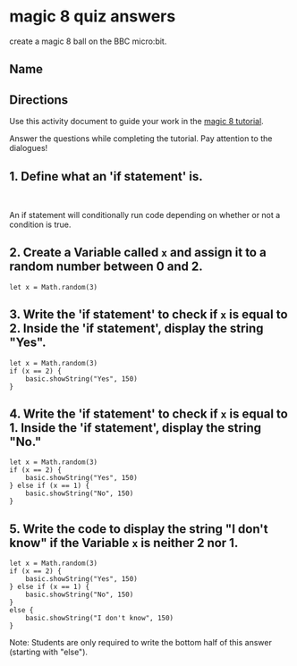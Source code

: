 # magic 8 quiz answers

create a magic 8 ball on the BBC micro:bit.

## Name

## Directions

Use this activity document to guide your work in the [magic 8 tutorial](/microbit/lessons/magic-8/tutorial).

Answer the questions while completing the tutorial. Pay attention to the dialogues!

## 1. Define what an 'if statement' is.

<br />

An if statement will conditionally run code depending on whether or not a condition is true.

## 2. Create a Variable called ``x`` and assign it to a random number between 0 and 2.

```blocks
let x = Math.random(3)
```

## 3. Write the 'if statement' to check if ``x`` is equal to 2. Inside the 'if statement', display the string "Yes".

```blocks
let x = Math.random(3)
if (x == 2) {
    basic.showString("Yes", 150)
}
```

## 4. Write the 'if statement' to check if ``x`` is equal to 1. Inside the 'if statement', display the string "No."

```blocks
let x = Math.random(3)
if (x == 2) {
    basic.showString("Yes", 150)
} else if (x == 1) {
    basic.showString("No", 150)
}
```

## 5. Write the code to display the string "I don't know" if the Variable ``x`` is neither 2 nor 1.

```blocks
let x = Math.random(3)
if (x == 2) {
    basic.showString("Yes", 150)
} else if (x == 1) {
    basic.showString("No", 150)
}
else {
    basic.showString("I don't know", 150)
}
```

Note: Students are only required to write the bottom half of this answer (starting with "else").

